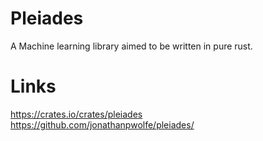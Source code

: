 # Pleiades
A Machine learning library aimed to be written in pure rust.

# Links
https://crates.io/crates/pleiades
https://github.com/jonathanpwolfe/pleiades/